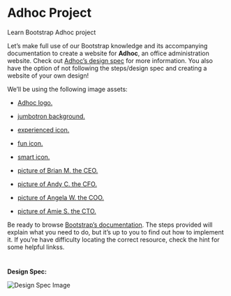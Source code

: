 # Adhoc Project

Learn Bootstrap Adhoc project


Let’s make full use of our Bootstrap knowledge and its accompanying documentation to create a website for **Adhoc**, an office administration website. Check out [Adhoc’s design spec](https://s3.amazonaws.com/codecademy-content/courses/learn-bootstrap-4/adhoc/adhoc+design+spec.png) for more information. You also have the option of not following the steps/design spec and creating a website of your own design!

We’ll be using the following image assets:

* [Adhoc logo.](https://s3.amazonaws.com/codecademy-content/courses/learn-bootstrap-4/adhoc/logo.png)

* [jumbotron background.](https://s3.amazonaws.com/codecademy-content/courses/learn-bootstrap-4/adhoc/jumbotron.png)

* [experienced icon.](https://s3.amazonaws.com/codecademy-content/courses/learn-bootstrap-4/adhoc/experienced.png)

* [fun icon.](https://s3.amazonaws.com/codecademy-content/courses/learn-bootstrap-4/adhoc/fun.png)

* [smart icon.](https://s3.amazonaws.com/codecademy-content/courses/learn-bootstrap-4/adhoc/smart.png)

* [picture of Brian M. the CEO.](https://s3.amazonaws.com/codecademy-content/courses/learn-bootstrap-4/adhoc/brian.png)

* [picture of Andy C. the CFO.](https://s3.amazonaws.com/codecademy-content/courses/learn-bootstrap-4/adhoc/andy.png)

* [picture of Angela W. the COO.](https://s3.amazonaws.com/codecademy-content/courses/learn-bootstrap-4/adhoc/angela.png)

* [picture of Amie S. the CTO.](https://s3.amazonaws.com/codecademy-content/courses/learn-bootstrap-4/adhoc/amie.png)

Be ready to browse [Bootstrap’s documentation](https://getbootstrap.com/docs/4.2/getting-started/introduction/). The steps provided will explain what you need to do, but it’s up to you to find out how to implement it. If you’re have difficulty locating the correct resource, check the hint for some helpful linkss.


#
**Design Spec:**

<img src="https://s3.amazonaws.com/codecademy-content/courses/learn-bootstrap-4/adhoc/adhoc+design+spec.png" alt="Design Spec Image">
